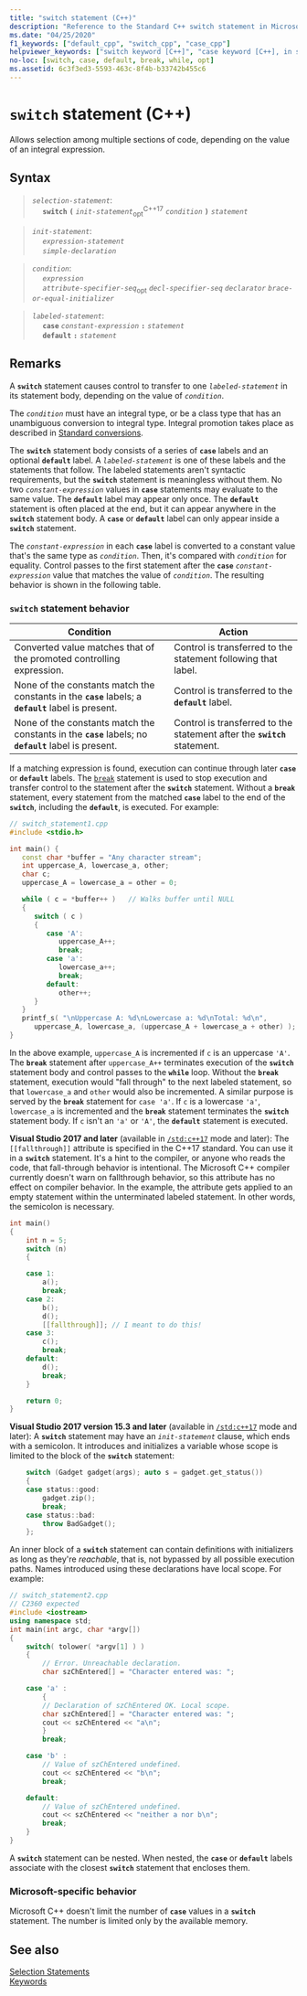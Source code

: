 ```yaml
---
title: "switch statement (C++)"
description: "Reference to the Standard C++ switch statement in Microsoft Visual Studio C++."
ms.date: "04/25/2020"
f1_keywords: ["default_cpp", "switch_cpp", "case_cpp"]
helpviewer_keywords: ["switch keyword [C++]", "case keyword [C++], in switch statements", "default keyword [C++]"]
no-loc: [switch, case, default, break, while, opt]
ms.assetid: 6c3f3ed3-5593-463c-8f4b-b33742b455c6
---
```

# `switch` statement (C++)

Allows selection among multiple sections of code, depending on the value of an integral expression.

## Syntax

> *`selection-statement`*:\
> &emsp; **`switch`**&nbsp;**`(`**&nbsp;*`init-statement`*<sub>opt</sub><sup>C++17</sup>&nbsp;*`condition`*&nbsp;**`)`**&nbsp;*`statement`*

> *`init-statement`*:\
> &emsp; *`expression-statement`*\
> &emsp; *`simple-declaration`*

> *`condition`*:\
> &emsp; *`expression`*\
> &emsp; *`attribute-specifier-seq`*<sub>opt</sub>&nbsp;*`decl-specifier-seq`*&nbsp;*`declarator`*&nbsp;*`brace-or-equal-initializer`*

> *`labeled-statement`*:\
> &emsp; **`case`**&nbsp;*`constant-expression`*&nbsp;**`:`**&nbsp;*`statement`*\
> &emsp; **`default`**&nbsp;**`:`**&nbsp;*`statement`*

## Remarks

A **`switch`** statement causes control to transfer to one *`labeled-statement`* in its statement body, depending on the value of *`condition`*.

The *`condition`* must have an integral type, or be a class type that has an unambiguous conversion to integral type. Integral promotion takes place as described in [Standard conversions](standard-conversions.md).

The **`switch`** statement body consists of a series of **`case`** labels and an optional **`default`** label. A *`labeled-statement`* is one of these labels and the statements that follow. The labeled statements aren't syntactic requirements, but the **`switch`** statement is meaningless without them. No two *`constant-expression`* values in **`case`** statements may evaluate to the same value. The **`default`** label may appear only once. The **`default`** statement is often placed at the end, but it can appear anywhere in the **`switch`** statement body. A **`case`** or **`default`** label can only appear inside a **`switch`** statement.

The *`constant-expression`* in each **`case`** label is converted to a constant value that's the same type as *`condition`*. Then, it's compared with *`condition`* for equality. Control passes to the first statement after the **`case`** *`constant-expression`* value that matches the value of *`condition`*. The resulting behavior is shown in the following table.

### `switch` statement behavior

| Condition | Action |
|--|--|
| Converted value matches that of the promoted controlling expression. | Control is transferred to the statement following that label. |
| None of the constants match the constants in the **`case`** labels; a **`default`** label is present. | Control is transferred to the **`default`** label. |
| None of the constants match the constants in the **`case`** labels; no **`default`** label is present. | Control is transferred to the statement after the **`switch`** statement. |

If a matching expression is found, execution can continue through later **`case`** or **`default`** labels. The [`break`](../cpp/break-statement-cpp.md) statement is used to stop execution and transfer control to the statement after the **`switch`** statement. Without a **`break`** statement, every statement from the matched **`case`** label to the end of the **`switch`**, including the **`default`**, is executed. For example:

```cpp
// switch_statement1.cpp
#include <stdio.h>

int main() {
   const char *buffer = "Any character stream";
   int uppercase_A, lowercase_a, other;
   char c;
   uppercase_A = lowercase_a = other = 0;

   while ( c = *buffer++ )   // Walks buffer until NULL
   {
      switch ( c )
      {
         case 'A':
            uppercase_A++;
            break;
         case 'a':
            lowercase_a++;
            break;
         default:
            other++;
      }
   }
   printf_s( "\nUppercase A: %d\nLowercase a: %d\nTotal: %d\n",
      uppercase_A, lowercase_a, (uppercase_A + lowercase_a + other) );
}
```

In the above example, `uppercase_A` is incremented if `c` is an uppercase `'A'`. The **`break`** statement after `uppercase_A++` terminates execution of the **`switch`** statement body and control passes to the **`while`** loop. Without the **`break`** statement, execution would "fall through" to the next labeled statement, so that `lowercase_a` and `other` would also be incremented. A similar purpose is served by the **`break`** statement for `case 'a'`. If `c` is a lowercase `'a'`, `lowercase_a` is incremented and the **`break`** statement terminates the **`switch`** statement body. If `c` isn't an `'a'` or `'A'`, the **`default`** statement is executed.

**Visual Studio 2017 and later** (available in [`/std:c++17`](../build/reference/std-specify-language-standard-version.md) mode and later): The `[[fallthrough]]` attribute is specified in the C++17 standard. You can use it in a **`switch`** statement. It's a hint to the compiler, or anyone who reads the code, that fall-through behavior is intentional. The Microsoft C++ compiler currently doesn't warn on fallthrough behavior, so this attribute has no effect on compiler behavior. In the example, the attribute gets applied to an empty statement within the unterminated labeled statement. In other words, the semicolon is necessary.

```cpp
int main()
{
    int n = 5;
    switch (n)
    {

    case 1:
        a();
        break;
    case 2:
        b();
        d();
        [[fallthrough]]; // I meant to do this!
    case 3:
        c();
        break;
    default:
        d();
        break;
    }

    return 0;
}
```

**Visual Studio 2017 version 15.3 and later** (available in [`/std:c++17`](../build/reference/std-specify-language-standard-version.md) mode and later): A **`switch`** statement may have an *`init-statement`* clause, which ends with a semicolon. It introduces and initializes a variable whose scope is limited to the block of the **`switch`** statement:

```cpp
    switch (Gadget gadget(args); auto s = gadget.get_status())
    {
    case status::good:
        gadget.zip();
        break;
    case status::bad:
        throw BadGadget();
    };
```

An inner block of a **`switch`** statement can contain definitions with initializers as long as they're *reachable*, that is, not bypassed by all possible execution paths. Names introduced using these declarations have local scope. For example:

```cpp
// switch_statement2.cpp
// C2360 expected
#include <iostream>
using namespace std;
int main(int argc, char *argv[])
{
    switch( tolower( *argv[1] ) )
    {
        // Error. Unreachable declaration.
        char szChEntered[] = "Character entered was: ";

    case 'a' :
        {
        // Declaration of szChEntered OK. Local scope.
        char szChEntered[] = "Character entered was: ";
        cout << szChEntered << "a\n";
        }
        break;

    case 'b' :
        // Value of szChEntered undefined.
        cout << szChEntered << "b\n";
        break;

    default:
        // Value of szChEntered undefined.
        cout << szChEntered << "neither a nor b\n";
        break;
    }
}
```

A **`switch`** statement can be nested. When nested, the **`case`** or **`default`** labels associate with the closest **`switch`** statement that encloses them.

### Microsoft-specific behavior

Microsoft C++ doesn't limit the number of **`case`** values in a **`switch`** statement. The number is limited only by the available memory.

## See also

[Selection Statements](../cpp/selection-statements-cpp.md)<br/>
[Keywords](../cpp/keywords-cpp.md)
